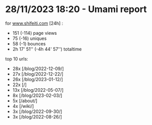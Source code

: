 # 28/11/2023 18:20 - Umami report
for www.shifeiti.com [24h] :

 - 151 (-114) page views
 - 75 (-16) uniques
 - 58 (-1) bounces
 - 2h 17' 51'' (-4h 44' 57'') totaltime


top 10 urls:
 - 28x [/blog/2022-12-09/]
 - 27x [/blog/2022-12-22/]
 - 26x [/blog/2023-01-12/]
 - 22x [/]
 - 13x [/blog/2022-05-07/]
 - 8x [/blog/2023-02-03/]
 - 5x [/about/]
 - 4x [/wiki/]
 - 3x [/blog/2022-09-30/]
 - 3x [/blog/2022-08-26/]


